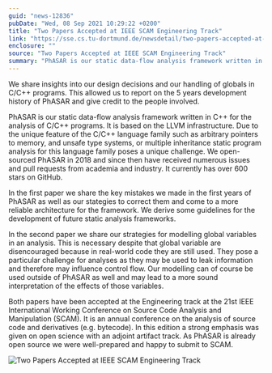 ```yaml
---
guid: "news-12836"
pubDate: "Wed, 08 Sep 2021 10:29:22 +0200"
title: "Two Papers Accepted at IEEE SCAM Engineering Track"
link: "https://sse.cs.tu-dortmund.de/newsdetail/two-papers-accepted-at-ieee-scam-engineering-track-12836/"
enclosure: ""
source: "Two Papers Accepted at IEEE SCAM Engineering Track"
summary: "PhASAR is our static data-flow analysis framework written in C++ for the analysis of C/C++ programs."
---
```

We share insights into our design decisions and our handling of globals in C/C++ programs. This allowed us to report on the 5 years development history of PhASAR and give credit to the people involved.

PhASAR is our static data-flow analysis framework written in C++ for the analysis of C/C++ programs. It is based on the LLVM infrastructure. Due to the unique feature of the C/C++ language family such as arbitrary pointers to memory, and unsafe type systems, or multiple inheritance static program analysis for this language family poses a unique challenge. We open-sourced PhASAR in 2018 and since then have received numerous issues and pull requests from academia and industry. It currently has over 600 stars on GitHub.

In the first paper we share the key mistakes we made in the first years of PhASAR as well as our stategies to correct them and come to a more reliable architecture for the framework. We derive some guidelines for the development of future static analysis frameworks.

In the second paper we share our strategies for modelling global variables in an analysis. This is necessary despite that global variable are disencouraged because in real-world code they are still used. They pose a particular challenge for analyses as they may be used to leak information and therefore may influence control flow. Our modelling can of course be used outside of PhASAR as well and may lead to a more sound interpretation of the effects of those variables.

Both papers have been accepted at the Engineering track at the 21st IEEE International Working Conference on Source Code Analysis and Manipulation (SCAM). It is an annual conference on the analysis of source code and derivatives (e.g. bytecode). In this edition a strong emphasis was given on open science with an adjoint artifact track. As PhASAR is already open source we were well-prepared and happy to submit to SCAM.

![Two Papers Accepted at IEEE SCAM Engineering Track](/images/news-12836_2.png)
